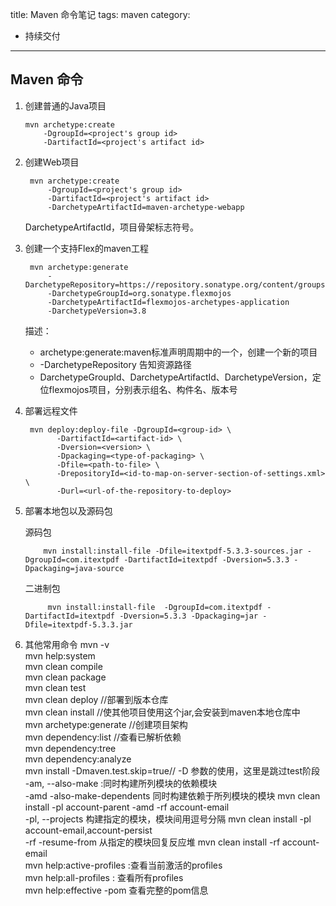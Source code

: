 title: Maven 命令笔记
tags: maven
category: 
- 持续交付
---

Maven 命令
---
1.  创建普通的Java项目

		mvn archetype:create 
			-DgroupId=<project's group id> 
			-DartifactId=<project's artifact id>

2. 创建Web项目
		
		mvn archetype:create 
			-DgroupId=<project's group id> 
			-DartifactId=<project's artifact id> 
			-DarchetypeArtifactId=maven-archetype-webapp
	DarchetypeArtifactId，项目骨架标志符号。
			
3. 创建一个支持Flex的maven工程
		
		mvn archetype:generate 
			-DarchetypeRepository=https://repository.sonatype.org/content/groups/public
			-DarchetypeGroupId=org.sonatype.flexmojos
			-DarchetypeArtifactId=flexmojos-archetypes-application
			-DarchetypeVersion=3.8
	描述：
	* archetype:generate:maven标准声明周期中的一个，创建一个新的项目
	* -DarchetypeRepository 告知资源路径
	* DarchetypeGroupId、DarchetypeArtifactId、DarchetypeVersion，定位flexmojos项目，分别表示组名、构件名、版本号
4. 部署远程文件
	
		mvn deploy:deploy-file -DgroupId=<group-id> \
			  -DartifactId=<artifact-id> \
			  -Dversion=<version> \
			  -Dpackaging=<type-of-packaging> \
			  -Dfile=<path-to-file> \
			  -DrepositoryId=<id-to-map-on-server-section-of-settings.xml> \
			  -Durl=<url-of-the-repository-to-deploy>

5. 部署本地包以及源码包
        
     源码包
           
           mvn install:install-file -Dfile=itextpdf-5.3.3-sources.jar -DgroupId=com.itextpdf -DartifactId=itextpdf -Dversion=5.3.3 -Dpackaging=java-source
     
    二进制包
          
            mvn install:install-file  -DgroupId=com.itextpdf -DartifactId=itextpdf -Dversion=5.3.3 -Dpackaging=jar -Dfile=itextpdf-5.3.3.jar

6. 其他常用命令
mvn -v   
mvn help:system  
mvn clean compile  
mvn clean package  
mvn clean test  
mvn clean deploy //部署到版本仓库  
mvn clean install //使其他项目使用这个jar,会安装到maven本地仓库中  
mvn archetype:generate //创建项目架构  
mvn dependency:list //查看已解析依赖  
mvn dependency:tree  
mvn dependency:analyze  
mvn install -Dmaven.test.skip=true// -D 参数的使用，这里是跳过test阶段  
-am, --also-make :同时构建所列模块的依赖模块    
-amd -also-make-dependents 同时构建依赖于所列模块的模块 mvn clean install -pl account-parent -amd -rf account-email  
-pl, --projects <arg> 构建指定的模块，模块间用逗号分隔 mvn clean install -pl account-email,account-persist  
-rf -resume-from <arg> 从指定的模块回复反应堆  mvn clean install -rf account-email  
mvn help:active-profiles :查看当前激活的profiles  
mvn help:all-profiles : 查看所有profiles  
mvn help:effective -pom 查看完整的pom信息  


	
